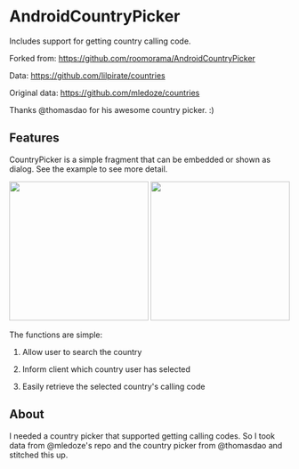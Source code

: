 AndroidCountryPicker
====================

Includes support for getting country calling code.

Forked from: https://github.com/roomorama/AndroidCountryPicker

Data: https://github.com/lilpirate/countries

Original data: https://github.com/mledoze/countries


Thanks @thomasdao for his awesome country picker. :)

## Features
CountryPicker is a simple fragment that can be embedded or shown as dialog. See the example to see more detail.


<img src="https://raw.github.com/lilpirate/AndroidCountryPicker/master/screenshot/1.png" width="250">
<img src="https://raw.github.com/lilpirate/AndroidCountryPicker/master/screenshot/2.png" width="250">


The functions are simple:
 
1) Allow user to search the country

2) Inform client which country user has selected

3) Easily retrieve the selected country's calling code

## About
I needed a country picker that supported getting calling codes.
So I took data from @mledoze's repo and the country picker from @thomasdao and stitched this up.